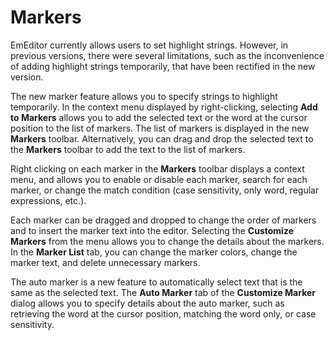 # Markers

EmEditor currently allows users to set highlight strings. However, in previous versions, there were several limitations, such as the inconvenience of adding highlight strings temporarily, that have
been rectified in the new version.

The new marker feature allows you to specify strings to highlight temporarily. In the context menu displayed by right-clicking, selecting **Add to Markers** allows you to add the selected
text or the word at the cursor position to the list of markers. The list of markers is displayed in the new **Markers** toolbar. Alternatively, you can drag and drop the selected text to
the **Markers** toolbar to add the text to the list of markers.

Right clicking on each marker in the **Markers** toolbar displays a context menu, and allows you to enable or disable each marker, search for each marker, or change the match condition
(case sensitivity, only word, regular expressions, etc.).

Each marker can be dragged and dropped to change the order of markers and to insert the marker text into the editor. Selecting the **Customize Markers** from the menu allows you to change
the details about the markers. In the **Marker List** tab, you can change the marker colors, change the marker text, and delete unnecessary markers.

The auto marker is a new feature to automatically select text that is the same as the selected text. The **Auto Marker** tab of the **Customize Marker** dialog allows you to
specify details about the auto marker, such as retrieving the word at the cursor position, matching the word only, or case sensitivity.